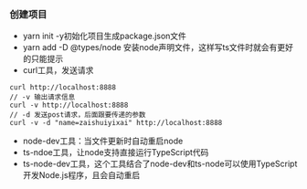 ### 创建项目
- yarn init -y初始化项目生成package.json文件
- yarn add -D @types/node 安装node声明文件，这样写ts文件时就会有更好的只能提示
- curl工具，发送请求
```
curl http://localhost:8888
// -v 输出请求信息
curl -v http://localhost:8888
// -d 发送post请求，后面跟要传递的参数
curl -v -d "name=zaishuiyixai" http://localhost:8888
```
- node-dev工具：当文件更新时自动重启node
- ts-ndoe工具，让node支持直接运行TypeScript代码
- ts-node-dev工具，这个工具结合了node-dev和ts-node可以使用TypeScript开发Node.js程序，且会自动重启